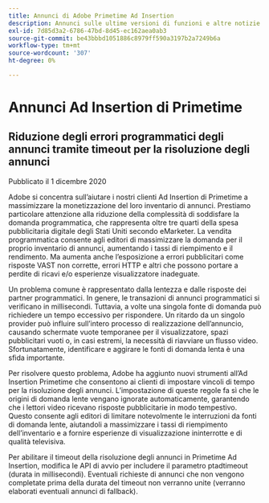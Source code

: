 ```yaml
---
title: Annunci di Adobe Primetime Ad Insertion
description: Annunci sulle ultime versioni di funzioni e altre notizie correlate su Primetime Ad Insertion
exl-id: 7d85d3a2-6786-47bd-8d45-ec162aea0ab3
source-git-commit: be43bbbd1051886c8979ff590a3197b2a7249b6a
workflow-type: tm+mt
source-wordcount: '307'
ht-degree: 0%

---
```


# Annunci Ad Insertion di Primetime

## Riduzione degli errori programmatici degli annunci tramite timeout per la risoluzione degli annunci

Pubblicato il 1 dicembre 2020

Adobe si concentra sull’aiutare i nostri clienti Ad Insertion di Primetime a massimizzare la monetizzazione del loro inventario di annunci. Prestiamo particolare attenzione alla riduzione della complessità di soddisfare la domanda programmatica, che rappresenta oltre tre quarti della spesa pubblicitaria digitale degli Stati Uniti secondo eMarketer. La vendita programmatica consente agli editori di massimizzare la domanda per il proprio inventario di annunci, aumentando i tassi di riempimento e il rendimento. Ma aumenta anche l’esposizione a errori pubblicitari come risposte VAST non corrette, errori HTTP e altri che possono portare a perdite di ricavi e/o esperienze visualizzatore inadeguate.

Un problema comune è rappresentato dalla lentezza e dalle risposte dei partner programmatici. In genere, le transazioni di annunci programmatici si verificano in millisecondi. Tuttavia, a volte una singola fonte di domanda può richiedere un tempo eccessivo per rispondere. Un ritardo da un singolo provider può influire sull’intero processo di realizzazione dell’annuncio, causando schermate vuote temporanee per il visualizzatore, spazi pubblicitari vuoti o, in casi estremi, la necessità di riavviare un flusso video. Sfortunatamente, identificare e aggirare le fonti di domanda lenta è una sfida importante.

Per risolvere questo problema, Adobe ha aggiunto nuovi strumenti all’Ad Insertion Primetime che consentono ai clienti di impostare vincoli di tempo per la risoluzione degli annunci. L’impostazione di queste regole fa sì che le origini di domanda lente vengano ignorate automaticamente, garantendo che i lettori video ricevano risposte pubblicitarie in modo tempestivo. Questo consente agli editori di limitare notevolmente le interruzioni da fonti di domanda lente, aiutandoli a massimizzare i tassi di riempimento dell’inventario e a fornire esperienze di visualizzazione ininterrotte e di qualità televisiva.

Per abilitare il timeout della risoluzione degli annunci in Primetime Ad Insertion, modifica le API di avvio per includere il parametro ptadtimeout (durata in millisecondi).  Eventuali richieste di annunci che non vengono completate prima della durata del timeout non verranno unite (verranno elaborati eventuali annunci di fallback).
